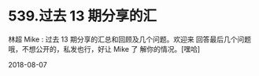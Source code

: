 # 539.过去 13 期分享的汇

林超 Mike : 过去 13 期分享的汇总和回顾及几个问题。欢迎来 回答最后几个问题哦，不想公开的，私发也行，好让 Mike 了 解你的情况。[嘿哈]

2018-08-07